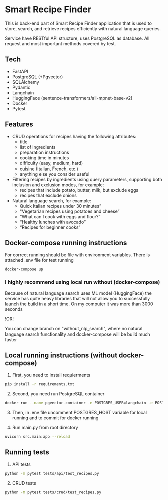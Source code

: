 
# Smart Recipe Finder


This is back-end part of Smart Recipe Finder application that is used to store, search, and retrieve recipes efficiently with natural language queries. 

Service have RESTful API structure, uses PostgreSQL as database. All request and most important methods covered by test.

## Tech

 - FastAPI
 - PostgreSQL (+Pgvector)
 - SQLAlchemy
 - Pydantic
 - Langchain
 - HuggingFace (sentence-transformers/all-mpnet-base-v2)
 - Docker
 - Pytest

## Features
 - CRUD operations for recipes having the following attributes:
   - title
   - list of ingredients
   - preparation instructions
   - cooking time in minutes
   - difficulty (easy, medium, hard)
   - cuisine (Italian, French, etc.)
   - anything else you consider useful
 - Filtering recipes by ingredients using query parameters, supporting both inclusion and exclusion modes, for example:
   - recipes that include potato, butter, milk, but exclude eggs
   - recipes that exclude onions
 - Natural language search, for example:
   - Quick Italian recipes under 30 minutes”
   - "Vegetarian recipes using potatoes and cheese”
   - “What can I cook with eggs and flour?”
   - “Healthy lunches with avocado”
   - “Recipes for beginner cooks”

## Docker-compose running instructions

For correct running should be file with environment variables. There is attached .env file for test running

```sh
docker-compose up
```

### I highly recommend using local run without (docker-compose)
Because of natural language search uses ML model (HuggingFace)  the service has quite heavy libraries that will not allow you to successfully launch the build in a short time. On my computer it was more than 3000 seconds 

!OR! 

You can change branch on "without_nlp_search", where no natural language search functionality and docker-compose will be build much faster

## Local running instructions (without docker-compose)

 1. First, you need to install requierments

 
 ```sh
pip install -r requirements.txt
```
 2. Second, you need run PostgreSQL container 

 
 ```sh
docker run --name pgvector-container -e POSTGRES_USER=langchain -e POSTGRES_PASSWORD=langchain -e POSTGRES_DB=langchain -p 5432:5432 -d pgvector/pgvector:pg16
```
 3. Then, in .env file uncomment POSTGRES_HOST variable for local running and to commit for docker running

 4. Run main.py from root directory
```sh
uvicorn src.main:app --reload
```

## Running tests

1. API tests

```sh
python -m pytest tests/api/test_recipes.py
```
2. CRUD tests
```sh
python -m pytest tests/crud/test_recipes.py
```